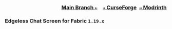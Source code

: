 ### <p align=right>[Main Branch `←`](https://github.com/KessokuTeaTime/Edgeless-Chat-Screen)&emsp;[`→` CurseForge](https://www.curseforge.com/minecraft/mc-mods/edgeless-chat-screen)&ensp;[`→` Modrinth](https://modrinth.com/mod/bounced)</p>

### Edgeless Chat Screen for Fabric `1.19.x`
